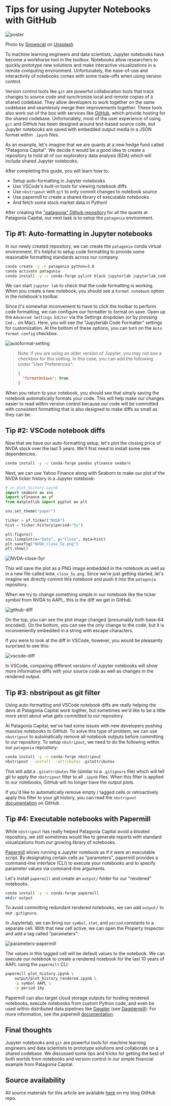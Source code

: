 # Tips for using Jupyter Notebooks with GitHub

![poster](https://unsplash.com/photos/H3oXiq7_bII/download?ixid=MnwxMjA3fDB8MXxhbGx8fHx8fHx8fHwxNjYxMTc2MTky&force=true&w=1920)

Photo by [Snowscat](https://unsplash.com/@snowscat?utm_source=unsplash&utm_medium=referral&utm_content=creditCopyText) on [Unsplash]("https://unsplash.com/s/photos/patagonia?utm_source=unsplash&utm_medium=referral&utm_content=creditCopyText")

To machine learning engineers and data scientists, Jupyter notebooks have become a workhorse tool in the toolbox. Notebooks allow researchers to quickly prototype new solutions and make interactive visualizations in a remote computing environment. Unfortunately, the ease-of-use and interactivity of notebooks comes with some trade-offs when using version control.

Version control tools like `git` are powerful collaboration tools that track changes to source code and synchronize local and remote copies of a shared codebase. They allow developers to work together on the same codebase and seamlessly merge their improvements together. These tools also work out of the box with services like [GitHub](https://github.com/), which provide hosting for the shared codebase. Unfortunately, most of the user experience of using `git` and GitHub has been designed around text-based source code, but Jupyter notebooks are saved with embedded output media in a JSON format within `.ipynb` files.

As an example, let's imagine that we are quants at a new hedge fund called "Patagonia Capital". We decide it would be a good idea to create a repository to hold all of our exploratory data analysis (EDA) which will include shared Jupyter notebooks.

After completing this guide, you will learn how to:

- Setup auto-formatting in Jupyter notebooks
- Use VSCode's built-in tools for viewing notebook diffs
- Use `nbstripout` with `git` to only commit changes to notebook source
- Use papermill to create a shared library of executable notebooks
- And fetch some stock market data in Python!

After creating the ["patagonia" Github repository](https://github.com/jmswaney/patagonia) for all the quants at Patagonia Capital, our next task is to setup the `patagonia` environment.

## Tip #1: Auto-formatting in Jupyter notebooks

In our newly created repository, we can create the `patagonia` conda virtual environment. It's helpful to setup code formatting to provide some reasonable formatting standards across our company.

```zsh
conda create -y -n patagonia python=3.8 
conda activate patagonia
conda install -y -c conda-forge pylint black jupyterlab jupyterlab_code_formatter
```

We can start `jupyter lab` to check that the code formatting is working. When you create a new notebook, you should see a `Format notebook` option in the notebook's toolbar.

Since it's somewhat inconvenient to have to click the toolbar to perform code formatting, we can configure our formatter to format on save. Open up the `Advanced Settings Editor` via the Settings dropdown (or by pressing `Cmd-,` on Mac). Here, you will see the "Jupyterlab Code Formatter" settings for customization. At the bottom of these options, you can turn on the `Auto format config` checkbox.

![autoformat-setting](./autoformat-setting.png)

> Note: if you are using an older version of Jupyter, you may not see a checkbox
> for this setting. In this case, you can add the following under "User
> Preferences":
>
> ```json
> {
>   "formatOnSave": true
> }
> ```

When you return to your notebook, you should see that simply saving the notebook automatically formats your code. This will help make our changes easier to read within version control because our code will be committed with consistent formatting that is also designed to make diffs as small as they can be.

## Tip #2: VSCode notebook diffs

Now that we have our auto-formatting setup, let's plot the closing price of NVDA stock over the last 5 years. We'll first need to install some new dependencies.

```zsh
conda install -y -c conda-forge pandas yfinance seaborn
```

Next, we can use Yahoo Finance along with Seaborn to make our plot of the NVDA ticker history in a Jupyter notebook:

```python
# in plot_history.ipynb
import seaborn as sns
import yfinance as yf
from matplotlib import pyplot as plt

sns.set_theme("paper")

ticker = yf.Ticker("NVDA")
hist = ticker.history(period="5y")

plt.figure()
sns.lineplot(x="Date", y="Close", data=hist)
plt.savefig("NVDA_close_5y.png")
plt.show()
```

![NVDA-close-5yr](./NVDA_Close_5y.png)

This will save the plot as a PNG image embedded in the notebook as well as in a new file called `NVDA_close_5y.png`. Since we're just getting started, let's imagine we directly commit this notebook and push it into the `patagonia` repository.

When we try to change something simple in our notebook like the ticker symbol from NVDA to AAPL, this is the diff we get in GitHub.

![github-diff](./github-diff.png)

On the top, you can see the plot image changed (presumably both base-64 encoded). On the bottom, you can see the only change to the code, but it is inconveniently embedded in a string with escape characters.

If you were to look at the diff in VSCode, however, you would be pleasantly surprised to see this:

![vscode-diff](./vscode-diff2.png)

In VSCode, comparing different versions of Jupyter notebooks will show more informative diffs with your source code as well as changes in the rendered output.

## Tip #3: nbstripout as git filter

Using auto-formatting and VSCode notebook diffs are really helping the devs at Patagonia Capital work togther, but sometimes we'd like to be a little more strict about what gets committed to our repository.

At Patagonia Capital, we've had some issues with new developers pushing massive notebooks to GitHub. To solve this type of problem, we can use `nbstripout` to automatically remove all notebook outputs before committing to our repository. To setup `nbstripout`, we need to do the following within our `patagonia` repository:

```zsh
conda install -y -c conda-forge nbstripout
nbstripout --install --attributes .gitattributes
```

This will add a `.gitattributes` file (similar to a `.gitignore` file) which will tell git to apply the `nbstripout` filter to all `.ipynb` files. When this filter is applied to our notebooks, GitHub will no longer have the output plots.

If you'd like to automatically remove empty / tagged cells or retroactively apply this filter to your git history, you can read the `nbstripout` [documentation](https://github.com/kynan/nbstripout) on GitHub.

## Tip #4: Executable notebooks with Papermill

While `nbstripout` has really helped Patagonia Capital avoid a bloated repository, we still sometimes would like to generate reports with standard visualizations from our growing library of notebooks.

[Papermill](https://github.com/nteract/papermill) allows running a Jupyter notebook as if it were an executable script. By designating certain cells as "parameters", papermill provides a command-line interface (CLI) to execute your notebooks and to specify parameter values via command-line arguments.

Let's install `papermill` and create an `output/` folder for our "rendered" notebooks.

```zsh
conda install -y -c conda-forge papermill
mkdir output
```

To avoid committing redundant rendered notebooks, we can add `output/` to our `.gitignore`.

In Jupyterlab, we can bring our `symbol`, `stat`, and `period` constants to a separate cell. With that new cell active, we can open the Property Inspector and add a tag called "parameters":

![parameters-papermill](./parameters-papermill.png)

The values in this tagged cell will be default values to the notebook. We can execute our notebook to create a rendered notebook for the last 10 years of AAPL using the `papermill` CLI:

```zsh
papermill plot_history.ipynb \
    output/plot_history_rendered.ipynb \
    -p symbol AAPL \
    -p period 10y
```

Papermill can also target cloud storage outputs for hosting rendered notebooks, execute notebooks from custom Python code, and even be used within distributed data pipelines like [Dagster](https://dagster.io/) (see [Dagstermill](https://docs.dagster.io/integrations/dagstermill)). For more information, see the papermill [documentation](https://github.com/nteract/papermill).

## Final thoughts

Jupyter notebooks and `git` are powerful tools for machine learning engineers and data scientists to prototype solutions and collaborate on a shared codebase. We discussed some tips and tricks for getting the best of both worlds from notebooks and version control in our simple financial example from Patagonia Capital.

## Source availability

All source materials for this article are available [here](https://github.com/jmswaney/blog/tree/main/06_notebooks_in_github) on my blog GitHub repo.
